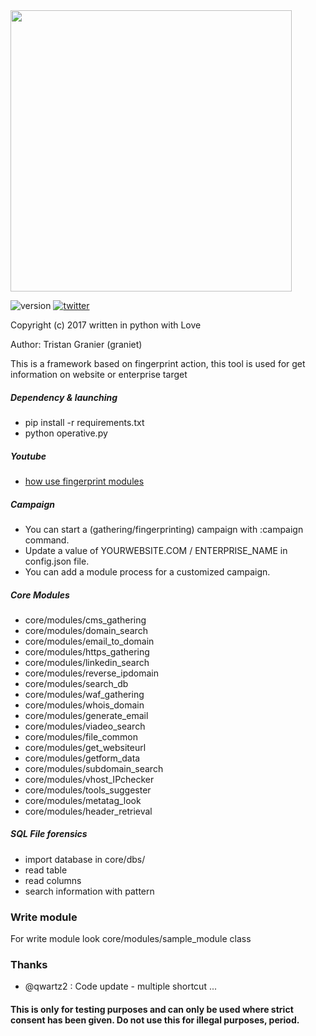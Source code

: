 <img src="https://s30.postimg.org/t64sh7kyp/operative4.png" width="450">

![version](https://img.shields.io/badge/version-1.0b-red.svg) [![twitter](https://img.shields.io/badge/twitter-@graniet75-blue.svg)](https://twitter.com/graniet75)

Copyright (c) 2017 written in python with Love

Author: Tristan Granier (graniet)

This is a framework based on fingerprint action, this tool is used for get information on website or enterprise target

##### Dependency & launching
+ pip install -r requirements.txt
+ python operative.py

##### Youtube
+ [how use fingerprint modules ](https://www.youtube.com/watch?v=3ogNpa8s16g)

##### Campaign

+ You can start a (gathering/fingerprinting) campaign with :campaign command.
+ Update a value of YOURWEBSITE.COM / ENTERPRISE_NAME in config.json file.
+ You can add a module process for a customized campaign.

##### Core Modules

+ core/modules/cms_gathering
+ core/modules/domain_search
+ core/modules/email_to_domain
+ core/modules/https_gathering
+ core/modules/linkedin_search
+ core/modules/reverse_ipdomain
+ core/modules/search_db
+ core/modules/waf_gathering
+ core/modules/whois_domain
+ core/modules/generate_email
+ core/modules/viadeo_search
+ core/modules/file_common
+ core/modules/get_websiteurl
+ core/modules/getform_data
+ core/modules/subdomain_search
+ core/modules/vhost_IPchecker
+ core/modules/tools_suggester
+ core/modules/metatag_look
+ core/modules/header_retrieval

##### SQL File forensics
+ import database in core/dbs/
+ read table
+ read columns
+ search information with pattern

### Write module

For write module look core/modules/sample_module class

### Thanks

+ @qwartz2 : Code update - multiple shortcut ...

#### This is only for testing purposes and can only be used where strict consent has been given. Do not use this for illegal purposes, period.
